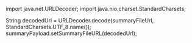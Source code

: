 import java.net.URLDecoder;
import java.nio.charset.StandardCharsets;

String decodedUrl = URLDecoder.decode(summaryFileUrl, StandardCharsets.UTF_8.name());
summaryPayload.setSummaryFileURL(decodedUrl);
